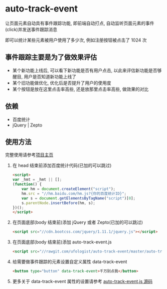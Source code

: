 # auto-track-event
让页面元素自动具有事件跟踪功能, 即前端自动打点, 自动监听页面元素的事件(click)并发送事件跟踪消息

即可以统计某些元素被用户使用了多少次, 例如注册按钮被点击了 1024 次

## 事件跟踪主要是为了做效果评估
* 某个新功能上线后, 可以看下新功能是否有用户点击, 以此来评估新功能是否够醒目, 用户是否知道新功能上线了
* 某个旧功能做优化, 优化后是否提升了用户的使用度
* 某个按钮是放在这里点击率高些, 还是放那里点击率高些, 做效果的对比

## 依赖
* 百度统计
* jQuery | Zepto

## 使用方法
完整使用请参考[项目主页](https://ufologist.github.io/auto-track-event/)

1. 在 head 结束前添加百度统计代码(已加的可以跳过)

    ```html
    <script>
    var _hmt = _hmt || [];
    (function() {
        var hm = document.createElement("script");
        hm.src = "//hm.baidu.com/hm.js?{你的百度统计ID}";
        var s = document.getElementsByTagName("script")[0]; 
        s.parentNode.insertBefore(hm, s);
    })();
    </script>
    ```
2. 在页面底部(body 结束前)添加 jQuery 或者 Zepto(已加的可以跳过)

    ```html
    <script src="//cdn.bootcss.com/jquery/1.11.1/jquery.js"></script>
    ```
3. 在页面底部(body 结束前)添加 auto-track-event.js

    ```html
    <script src="//rawgit.com/ufologist/auto-track-event/master/auto-track-event.js"></script>
    ```
4. 给需要做事件跟踪的元素设置自定义属性 data-track-event

    ```html
    <button type="button" data-track-event>千万别点我</button>
    ```
5. 更多关于 data-track-event 属性的设置请参考 [auto-track-event.js 源码](https://github.com/ufologist/auto-track-event/blob/master/auto-track-event.js)